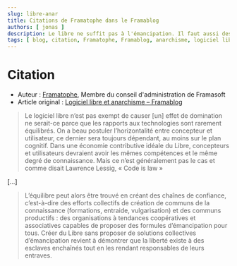```yaml
---
slug: libre-anar
title: Citations de Framatophe dans le Framablog
authors: [ jonas ]
description: Le libre ne suffit pas à l'émancipation. Il faut aussi des chaînes de confiance et des communs productifs.
tags: [ blog, citation, Framatophe, Framablog, anarchisme, logiciel libre, domination, emancipation, communs, coopérative ]
---
```


# Citation

- Auteur : [Framatophe](https://framablog.org/author/framatophe/), Membre du conseil d'administration de Framasoft
- Article original : [Logiciel libre et anarchisme – Framablog](https://framablog.org/2023/10/09/logiciel-libre-et-anarchisme/)

> Le logiciel libre n’est pas exempt de causer [un] effet de domination ne serait-ce parce que les rapports aux
> technologies sont rarement équilibrés. On a beau postuler l’horizontalité entre concepteur et utilisateur, ce dernier
> sera toujours dépendant, au moins sur le plan cognitif. Dans une économie contributive idéale du Libre, concepteurs et
> utilisateurs devraient avoir les mêmes compétences et le même degré de connaissance. Mais ce n’est généralement pas le
> cas et comme disait Lawrence Lessig, « Code is law »

[...]

> L’équilibre peut alors être trouvé en créant des chaînes de confiance, c’est-à-dire des efforts collectifs de création
> de communs de la connaissance (formations, entraide, vulgarisation) et des communs productifs : des organisations à
> tendances coopératives et associatives capables de proposer des formules d’émancipation pour tous. Créer du Libre sans
> proposer de solutions collectives d’émancipation revient à démontrer que la liberté existe à des esclaves enchaînés tout
> en les rendant responsables de leurs entraves.